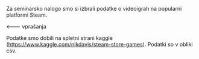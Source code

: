 Za seminarsko nalogo smo si izbrali podatke o videoigrah na popularni platformi Steam. 

<--- vprašanja


Podatke smo dobili na spletni strani kaggle (https://www.kaggle.com/nikdavis/steam-store-games). Podatki so v obliki csv.